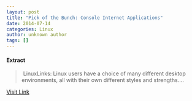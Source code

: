```yaml
---
layout: post
title: "Pick of the Bunch: Console Internet Applications"
date: 2014-07-14
categories: Linux
author: unknown author
tags: []
---
```





#### Extract
>&nbsp;LinuxLinks: Linux users have a choice of many different desktop environments, all with their own different styles and strengths....



[Visit Link](http://www.linuxtoday.com/upload/pick-of-the-bunch-console-internet-applications-140713091010.html)


